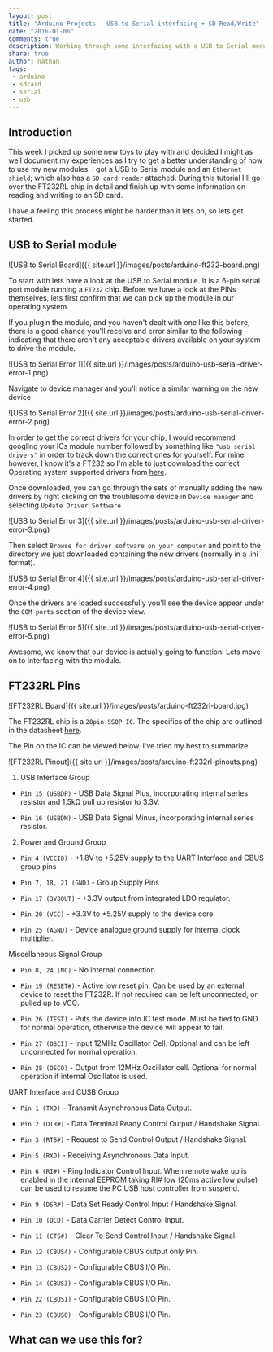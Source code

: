 ```yaml
---
layout: post
title: "Arduino Projects - USB to Serial interfacing + SD Read/Write"
date: "2016-01-06"
comments: true
description: Working through some interfacing with a USB to Serial module while also trying to learn a little bit about SD card reading and writing
share: true
author: nathan
tags:
 - arduino
 - sdcard
 - serial
 - usb
---
```


## Introduction

This week I picked up some new toys to play with and decided I might as well document my experiences as I try to get a better understanding of how to use my new modules. I got a USB to Serial module and an `Ethernet shield`; which also has a `SD card reader` attached. During this tutorial I'll go over the FT232RL chip in detail and finish up with some information on reading and writing to an SD card.

I have a feeling this process might be harder than it lets on, so lets get started.

## USB to Serial module

![USB to Serial Board]({{ site.url }}/images/posts/arduino-ft232-board.png)

To start with lets have a look at the USB to Serial module. It is a 6-pin serial port module running a `FT232` chip. Before we have a look at the PINs themselves, lets first confirm that we can pick up the module in our operating system.

If you plugin the module, and you haven't dealt with one like this before; there is a good chance you'll receive and error similar to the following indicating that there aren't any acceptable drivers available on your system to drive the module.

![USB to Serial Error 1]({{ site.url }}/images/posts/arduino-usb-serial-driver-error-1.png)

Navigate to device manager and you'll notice a similar warning on the new device

![USB to Serial Error 2]({{ site.url }}/images/posts/arduino-usb-serial-driver-error-2.png)

In order to get the correct drivers for your chip, I would recommend googling your ICs module number followed by something like `"usb serial drivers"` in order to track down the correct ones for yourself. For mine however, I know it's a FT232 so I'm able to just download the correct Operating system supported drivers from [here](http://www.ftdichip.com/Drivers/VCP.htm).

Once downloaded, you can go through the sets of manually adding the new drivers by right clicking on the troublesome device in `Device manager` and selecting `Update Driver Software`

![USB to Serial Error 3]({{ site.url }}/images/posts/arduino-usb-serial-driver-error-3.png)

Then select `Browse for driver software on your computer` and point to the directory we just downloaded containing the new drivers (normally in a .ini format).

![USB to Serial Error 4]({{ site.url }}/images/posts/arduino-usb-serial-driver-error-4.png)

Once the drivers are loaded successfully you'll see the device appear under the `COM ports` section of the device view.

![USB to Serial Error 5]({{ site.url }}/images/posts/arduino-usb-serial-driver-error-5.png)

Awesome, we know that our device is actually going to function! Lets move on to interfacing with the module.

## FT232RL Pins

![FT232RL Board]({{ site.url }}/images/posts/arduino-ft232rl-board.jpg)

The FT232RL chip is a `28pin SSOP IC`. The specifics of the chip are outlined in the datasheet [here](http://www.ftdichip.com/Support/Documents/DataSheets/ICs/DS_FT232R.pdf).

The Pin on the IC can be viewed below. I've tried my best to summarize.

![FT232RL Pinout]({{ site.url }}/images/posts/arduino-ft232rl-pinouts.png)

1. USB Interface Group

* `Pin 15 (USBDP)` - USB Data Signal Plus, incorporating internal series resistor and 1.5kΩ pull up resistor to 3.3V.

* `Pin 16 (USBDM)` - USB Data Signal Minus, incorporating internal series resistor.

2. Power and Ground Group

* `Pin 4 (VCCIO)` - +1.8V to +5.25V supply to the UART Interface and CBUS group pins

* `Pin 7, 18, 21 (GND)` - Group Supply Pins

* `Pin 17 (3V3OUT)` - +3.3V output from integrated LDO regulator.

* `Pin 20 (VCC)` - +3.3V to +5.25V supply to the device core.

* `Pin 25 (AGND)` - Device analogue ground supply for internal clock multiplier.

Miscellaneous Signal Group

* `Pin 8, 24 (NC)` - No internal connection

* `Pin 19 (RESET#)` - Active low reset pin. Can be used by an external device to reset the FT232R. If not required can be left unconnected, or pulled up to VCC.

* `Pin 26 (TEST)` - Puts the device into IC test mode. Must be tied to GND for normal operation, otherwise the device will appear to fail.

* `Pin 27 (OSCI)` - Input 12MHz Oscillator Cell. Optional and can be left unconnected for normal operation.

* `Pin 28 (OSCO)` - Output from 12MHz Oscillator cell. Optional for normal operation if internal Oscillator is used.

UART Interface and CUSB Group

* `Pin 1 (TXD)` - Transmit Asynchronous Data Output.

* `Pin 2 (DTR#)` - Data Terminal Ready Control Output / Handshake Signal.

* `Pin 3 (RTS#)` - Request to Send Control Output / Handshake Signal.

* `Pin 5 (RXD)` - Receiving Asynchronous Data Input.

* `Pin 6 (RI#)` - Ring Indicator Control Input. When remote wake up is enabled in the internal EEPROM taking RI# low (20ms active low pulse) can be used to resume the PC USB host controller from suspend.

* `Pin 9 (DSR#)` - Data Set Ready Control Input / Handshake Signal.

* `Pin 10 (DCD)` - Data Carrier Detect Control Input.

* `Pin 11 (CTS#)` - Clear To Send Control Input / Handshake Signal.

* `Pin 12 (CBUS4)` - Configurable CBUS output only Pin.

* `Pin 13 (CBUS2)` - Configurable CBUS I/O Pin.

* `Pin 14 (CBUS3)` - Configurable CBUS I/O Pin.

* `Pin 22 (CBUS1)` - Configurable CBUS I/O Pin.

* `Pin 23 (CBUS0)` - Configurable CBUS I/O Pin.

## What can we use this for?
